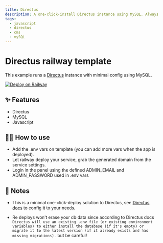 ```yaml
---
title: Directus
description: A one-click-install Directus instance using MySQL. Always install lastest version know of Directus.
tags:
  - javascript
  - directus
  - cms
  - mySQL
---
```


# Directus railway template

This example runs a [Directus](https://directus.io/) instance with minimal config using MySQL.

[![Deploy on Railway](https://railway.app/button.svg)](https://railway.app/new/template/pn_H14?referralCode=frnWSQ)

## ✨ Features

- Directus
- MySQL
- Javascript

## 💁‍♀️ How to use

- Add the .env vars on template (you can add more vars when the app is deployed).
- Let railway deploy your service, grab the generated domain from the service settings.
- Login in the panel using the defined ADMIN_EMAIL and ADMIN_PASSWORD used in .env vars

## 📝 Notes

- This is a minimal one-click-deploy solution to Directus, see [Directus docs](https://docs.directus.io/getting-started/introduction.html) to config it to your needs.

- Re deploys won't erase your db data since according to Directus docs `Directus will use an existing .env file (or existing environment variables) to either install the database (if it's empty) or migrate it to the latest version (if it already exists and has missing migrations).` but be careful!
